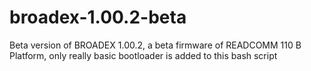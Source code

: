 # broadex-1.00.2-beta
Beta version of BROADEX 1.00.2, a beta firmware of READCOMM 110 B Platform, only really basic bootloader is added to this bash script
